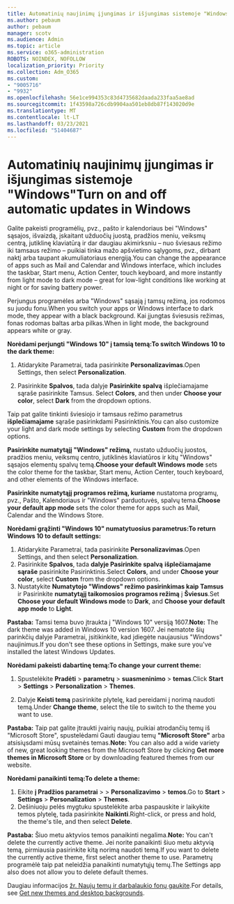 ```yaml
---
title: Automatinių naujinimų įjungimas ir išjungimas sistemoje "Windows"
ms.author: pebaum
author: pebaum
manager: scotv
ms.audience: Admin
ms.topic: article
ms.service: o365-administration
ROBOTS: NOINDEX, NOFOLLOW
localization_priority: Priority
ms.collection: Adm_O365
ms.custom:
- "9005716"
- "9932"
ms.openlocfilehash: 56e1ce994353c83d4735682daada233faa5ae8ad
ms.sourcegitcommit: 1f43598a726cdb9904aa501eb8db87f143020d9e
ms.translationtype: MT
ms.contentlocale: lt-LT
ms.lasthandoff: 03/23/2021
ms.locfileid: "51404687"
---
```

# <a name="turn-on-and-off-automatic-updates-in-windows"></a><span data-ttu-id="a66d0-102">Automatinių naujinimų įjungimas ir išjungimas sistemoje "Windows"</span><span class="sxs-lookup"><span data-stu-id="a66d0-102">Turn on and off automatic updates in Windows</span></span>

<span data-ttu-id="a66d0-103">Galite pakeisti programėlių, pvz., pašto ir kalendoriaus bei "Windows" sąsajos, išvaizdą, įskaitant užduočių juostą, pradžios meniu, veiksmų centrą, jutiklinę klaviatūrą ir dar daugiau akimirksniu – nuo šviesaus režimo iki tamsaus režimo – puikiai tinka mažo apšvietimo sąlygoms, pvz., dirbant naktį arba taupant akumuliatoriaus energiją.</span><span class="sxs-lookup"><span data-stu-id="a66d0-103">You can change the appearance of apps such as Mail and Calendar and Windows interface, which includes the taskbar, Start menu, Action Center, touch keyboard, and more instantly from light mode to dark mode – great for low-light conditions like working at night or for saving battery power.</span></span>  

<span data-ttu-id="a66d0-104">Perjungus programėles arba "Windows" sąsają į tamsų režimą, jos rodomos su juodu fonu.</span><span class="sxs-lookup"><span data-stu-id="a66d0-104">When you switch your apps or Windows interface to dark mode, they appear with a black background.</span></span> <span data-ttu-id="a66d0-105">Kai įjungtas šviesusis režimas, fonas rodomas baltas arba pilkas.</span><span class="sxs-lookup"><span data-stu-id="a66d0-105">When in light mode, the background appears white or gray.</span></span>
 
<span data-ttu-id="a66d0-106">**Norėdami perjungti "Windows 10" į tamsią temą:**</span><span class="sxs-lookup"><span data-stu-id="a66d0-106">**To switch Windows 10 to the dark theme:**</span></span>

1. <span data-ttu-id="a66d0-107">Atidarykite Parametrai, tada pasirinkite **Personalizavimas**.</span><span class="sxs-lookup"><span data-stu-id="a66d0-107">Open Settings, then select **Personalization**.</span></span>
  
1. <span data-ttu-id="a66d0-108">Pasirinkite **Spalvos**, tada dalyje **Pasirinkite spalvą** išplečiamajame sąraše pasirinkite Tamsus. </span><span class="sxs-lookup"><span data-stu-id="a66d0-108">Select **Colors**, and then under **Choose your color**, select **Dark** from the dropdown options.</span></span>

<span data-ttu-id="a66d0-109">Taip pat galite tinkinti šviesiojo ir tamsaus režimo parametrus **išplečiamajame** sąraše pasirinkdami Pasirinktinis.</span><span class="sxs-lookup"><span data-stu-id="a66d0-109">You can also customize your light and dark mode settings by selecting **Custom** from the dropdown options.</span></span>

<span data-ttu-id="a66d0-110">**Pasirinkite numatytąjį "Windows" režimą,** nustato užduočių juostos, pradžios meniu, veiksmų centro, jutiklinės klaviatūros ir kitų "Windows" sąsajos elementų spalvų temą.</span><span class="sxs-lookup"><span data-stu-id="a66d0-110">**Choose your default Windows mode** sets the color theme for the taskbar, Start menu, Action Center, touch keyboard, and other elements of the Windows interface.</span></span>  

<span data-ttu-id="a66d0-111">**Pasirinkite numatytąjį programos režimą, kuriame** nustatoma programų, pvz., Pašto, Kalendoriaus ir "Windows" parduotuvės, spalvų tema.</span><span class="sxs-lookup"><span data-stu-id="a66d0-111">**Choose your default app mode** sets the color theme for apps such as Mail, Calendar and the Windows Store.</span></span>
 
<span data-ttu-id="a66d0-112">**Norėdami grąžinti "Windows 10" numatytuosius parametrus:**</span><span class="sxs-lookup"><span data-stu-id="a66d0-112">**To return Windows 10 to default settings:**</span></span>

1. <span data-ttu-id="a66d0-113">Atidarykite Parametrai, tada pasirinkite **Personalizavimas**.</span><span class="sxs-lookup"><span data-stu-id="a66d0-113">Open Settings, and then select **Personalization**.</span></span>  
1. <span data-ttu-id="a66d0-114">Pasirinkite **Spalvos**, tada **dalyje Pasirinkite spalvą** **išplečiamajame sąraše** pasirinkite Pasirinktinis.</span><span class="sxs-lookup"><span data-stu-id="a66d0-114">Select **Colors**, and under **Choose your color**, select **Custom** from the dropdown options.</span></span>  
1. <span data-ttu-id="a66d0-115">Nustatykite **Numatytojo "Windows" režimo** **pasirinkimas kaip Tamsus** ir Pasirinkite **numatytąjį taikomosios programos režimą** į **Šviesus**.</span><span class="sxs-lookup"><span data-stu-id="a66d0-115">Set **Choose your default Windows mode** to **Dark**, and **Choose your default app mode** to **Light**.</span></span>

<span data-ttu-id="a66d0-116">**Pastaba:** Tamsi tema buvo įtraukta į "Windows 10" versiją 1607.</span><span class="sxs-lookup"><span data-stu-id="a66d0-116">**Note:** The dark theme was added in Windows 10 version 1607.</span></span> <span data-ttu-id="a66d0-117">Jei nematote šių parinkčių dalyje Parametrai, įsitikinkite, kad įdiegėte naujausius "Windows" naujinimus.</span><span class="sxs-lookup"><span data-stu-id="a66d0-117">If you don't see these options in Settings, make sure you've installed the latest Windows Updates.</span></span>

<span data-ttu-id="a66d0-118">**Norėdami pakeisti dabartinę temą:**</span><span class="sxs-lookup"><span data-stu-id="a66d0-118">**To change your current theme:**</span></span>

1. <span data-ttu-id="a66d0-119">Spustelėkite **Pradėti**  >  **parametrų**  >  **suasmeninimo**  >  **temas**.</span><span class="sxs-lookup"><span data-stu-id="a66d0-119">Click **Start** > **Settings** > **Personalization** > **Themes**.</span></span>  

1. <span data-ttu-id="a66d0-120">Dalyje **Keisti temą** pasirinkite plytelę, kad pereidami į norimą naudoti temą.</span><span class="sxs-lookup"><span data-stu-id="a66d0-120">Under **Change theme**, select the tile to switch to the theme you want to use.</span></span> 

<span data-ttu-id="a66d0-121">**Pastaba:** Taip pat galite įtraukti įvairių naujų, puikiai atrodančių temų iš "Microsoft Store", spustelėdami Gauti daugiau temų **"Microsoft Store"** arba atsisiųsdami mūsų svetainės temas.</span><span class="sxs-lookup"><span data-stu-id="a66d0-121">**Note:** You can also add a wide variety of new, great looking themes from the Microsoft Store by clicking **Get more themes in Microsoft Store** or by downloading featured themes from our website.</span></span>

<span data-ttu-id="a66d0-122">**Norėdami panaikinti temą:**</span><span class="sxs-lookup"><span data-stu-id="a66d0-122">**To delete a theme:**</span></span>

1. <span data-ttu-id="a66d0-123">Eikite **į Pradžios parametrai**  >    >  **Personalizavimo**  >  **temos**.</span><span class="sxs-lookup"><span data-stu-id="a66d0-123">Go to **Start** > **Settings** > **Personalization** > **Themes**.</span></span> 
1. <span data-ttu-id="a66d0-124">Dešiniuoju pelės mygtuku spustelėkite arba paspauskite ir laikykite temos plytelę, tada pasirinkite **Naikinti**.</span><span class="sxs-lookup"><span data-stu-id="a66d0-124">Right-click, or press and hold, the theme's tile, and then select **Delete**.</span></span> 

<span data-ttu-id="a66d0-125">**Pastaba:** Šiuo metu aktyvios temos panaikinti negalima.</span><span class="sxs-lookup"><span data-stu-id="a66d0-125">**Note:** You can't delete the currently active theme.</span></span> <span data-ttu-id="a66d0-126">Jei norite panaikinti šiuo metu aktyvią temą, pirmiausia pasirinkite kitą norimą naudoti temą.</span><span class="sxs-lookup"><span data-stu-id="a66d0-126">If you want to delete the currently active theme, first select another theme to use.</span></span> <span data-ttu-id="a66d0-127">Parametrų programėlė taip pat neleidžia panaikinti numatytųjų temų.</span><span class="sxs-lookup"><span data-stu-id="a66d0-127">The Settings app also does not allow you to delete default themes.</span></span>

<span data-ttu-id="a66d0-128">Daugiau informacijos [žr. Naujų temų ir darbalaukio fonų gaukite](https://support.microsoft.com/windows/get-new-themes-and-desktop-backgrounds-09e3e0a6-02e3-5ecd-22a1-5d048e3cb0d3).</span><span class="sxs-lookup"><span data-stu-id="a66d0-128">For details, see [Get new themes and desktop backgrounds](https://support.microsoft.com/windows/get-new-themes-and-desktop-backgrounds-09e3e0a6-02e3-5ecd-22a1-5d048e3cb0d3).</span></span>

